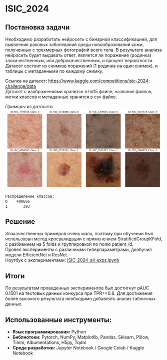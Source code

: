 # ISIC_2024

## Постановка задачи
Необходимо разработать нейросеть с бинарной классификацией, для выявления раковых заболеваний среди новообразований кожи, полученных с трехмерных фотографий всего тела. В результате анализа нейросеть будет выдавать ответ, является ли поражение (родинка) злокачественным, или доброкачественным, и процент вероятности. Датасет состоит из снимков поражений (1 родинка на один снимок), и таблицы с метаданными по каждому снимку.

Ссылка на датасет: https://www.kaggle.com/competitions/isic-2024-challenge/data  
Датасет с изображениями хранится в hdf5 файле, названия файлов, метки классов и метаданные хранятся в csv файле.

*Примеры из датасета*  
![Примеры из датасета](images/dataset_examples.png)

```
Распределение классов:
0    400666
1       393
```

## Решение
Злокачественных примеров очень мало, поэтому при обучении был использован метод кросвалидации с применением StratifiedGroupKFold, с разбиением на 5 folds и группировкой по полю patient_id.  
Провел эксперименты с различными гиперпараметрами, дообучил модели EfficientNet и ResNet.  
Ноутбук с экспериментами: [ISIC_2024_all_exps.ipynb](ISIC_2024_all_exps.ipynb)

## Итоги
По результатам проведенных экспериментов был достигнут pAUC 0.1501 на тестовых данных конкурса при TPR>=0.8.
Для достижения более высокого результата необходимо добавлять анализ табличных данных.

## Использованные инструменты:
- **Язык программирования:** Python
- **Библиотеки:** Pytorch, NumPy, Matplotlib, Pandas, Sklearn, Pillow, Timm, Albumentations, H5py, Tqdm
- **Среда разработки:** Jupyter Notebook / Google Colab / Kaggle Notebook
